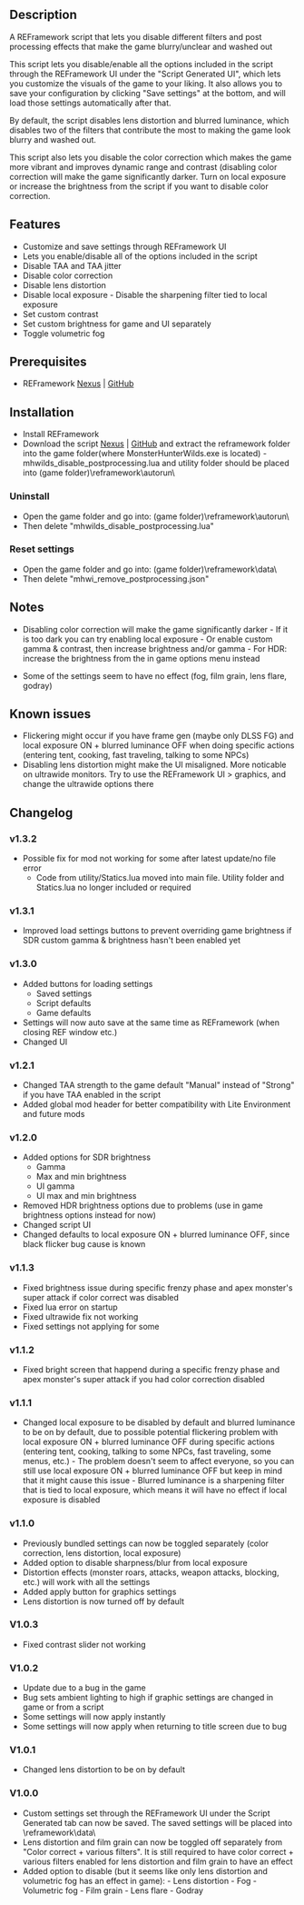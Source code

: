 ## Description
A REFramework script that lets you disable different filters and post processing effects that make the game blurry/unclear and washed out

This script lets you disable/enable all the options included in the script through the REFramework UI under the "Script Generated UI", which lets you customize the visuals of the game to your liking. It also allows you to save your configuration by clicking "Save settings" at the bottom, and will load those settings automatically after that.

By default, the script disables lens distortion and blurred luminance, which disables two of the filters that contribute the most to making the game look blurry and washed out.

This script also lets you disable the color correction which makes the game more vibrant and improves dynamic range and contrast (disabling color correction will make the game significantly darker. Turn on local exposure or increase the brightness from the script if you want to disable color correction.


## Features
- Customize and save settings through REFramework UI
- Lets you enable/disable all of the options included in the script
- Disable TAA and TAA jitter
- Disable color correction
- Disable lens distortion
- Disable local exposure
﻿- Disable the sharpening filter tied to local exposure
- Set custom contrast
- Set custom brightness for game and UI separately
- Toggle volumetric fog


## Prerequisites
- REFramework [Nexus](https://www.nexusmods.com/monsterhunterwilds/mods/93) | [GitHub](https://github.com/praydog/REFramework)


## Installation
- Install REFramework
- Download the script [Nexus](https://www.nexusmods.com/monsterhunterwilds/mods/221) | [GitHub](https://github.com/TonWonton/MHWilds_DisablePostProcessingEffects/releases) and extract the reframework folder into the game folder(where MonsterHunterWilds.exe is located)
﻿- mhwilds_disable_postprocessing.lua and utility folder should be placed into \(game folder)\reframework\autorun\

### Uninstall
- Open the game folder and go into: \(game folder)\reframework\autorun\
- Then delete "mhwilds_disable_postprocessing.lua"

### Reset settings
- Open the game folder and go into: \(game folder)\reframework\data\
- Then delete "mhwi_remove_postprocessing.json"


## Notes
- Disabling color correction will make the game significantly darker
﻿- If it is too dark you can try enabling local exposure
﻿- Or enable custom gamma & contrast, then increase brightness and/or gamma
﻿﻿- For HDR: increase the brightness from the in game options menu instead

- Some of the settings seem to have no effect (fog, film grain, lens flare, godray)


## Known issues
- Flickering might occur if you have frame gen (maybe only DLSS FG) and local exposure ON + blurred luminance OFF when doing specific actions (entering tent, cooking, fast traveling, talking to some NPCs)
- Disabling lens distortion might make the UI misaligned. More noticable on ultrawide monitors. Try to use the REFramework UI > graphics, and change the ultrawide options there


## Changelog
### v1.3.2
- Possible fix for mod not working for some after latest update/no file error
    - Code from utility/Statics.lua moved into main file. Utility folder and Statics.lua no longer included or required

### v1.3.1
- Improved load settings buttons to prevent overriding game brightness if SDR custom gamma & brightness hasn't been enabled yet

### v1.3.0
- Added buttons for loading settings
    - Saved settings
    - Script defaults
    - Game defaults
- Settings will now auto save at the same time as REFramework (when closing REF window etc.)
- Changed UI

### v1.2.1
- Changed TAA strength to the game default "Manual" instead of "Strong" if you have TAA enabled in the script
- Added global mod header for better compatibility with Lite Environment and future mods

### v1.2.0
- Added options for SDR brightness
    - Gamma
    - Max and min brightness
    - UI gamma
    - UI max and min brightness
- Removed HDR brightness options due to problems (use in game brightness options instead for now)
- Changed script UI
- Changed defaults to local exposure ON + blurred luminance OFF, since black flicker bug cause is known

### v1.1.3
- Fixed brightness issue during specific frenzy phase and apex monster's super attack if color correct was disabled
- Fixed lua error on startup
- Fixed ultrawide fix not working
- Fixed settings not applying for some

### v1.1.2
- Fixed bright screen that happend during a specific frenzy phase and apex monster's super attack if you had color correction disabled

### v1.1.1
- Changed local exposure to be disabled by default and blurred luminance to be on by default, due to possible potential flickering problem with local exposure ON + blurred luminance OFF during specific actions (entering tent, cooking, talking to some NPCs, fast traveling, some menus, etc.)
﻿- The problem doesn't seem to affect everyone, so you can still use local exposure ON + blurred luminance OFF
﻿but keep in mind that it might cause this issue
﻿- Blurred luminance is a sharpening filter that is tied to local exposure, which means it will have no effect if local exposure is disabled

### v1.1.0
- Previously bundled settings can now be toggled separately (color correction, lens distortion, local exposure)
- Added option to disable sharpness/blur from local exposure
- Distortion effects (monster roars, attacks, weapon attacks, blocking, etc.) will work with all the settings
- Added apply button for graphics settings
- Lens distortion is now turned off by default

### V1.0.3
- Fixed contrast slider not working

### V1.0.2
- Update due to a bug in the game
- Bug sets ambient lighting to high if graphic settings are changed in game or from a script
- Some settings will now apply instantly
- Some settings will now apply when returning to title screen due to bug

### V1.0.1
- Changed lens distortion to be on by default

### V1.0.0
- Custom settings set through the REFramework UI under the Script Generated tab can now be saved. The saved settings will be placed into \reframework\data\
- Lens distortion and film grain can now be toggled off separately from "Color correct + various filters". It is still required to have color correct + various filters enabled for lens distortion and film grain to have an effect
- Added option to disable (but it seems like only lens distortion and volumetric fog has an effect in game):
﻿- Lens distortion
﻿- Fog
﻿- Volumetric fog
﻿- Film grain
﻿- Lens flare
﻿- Godray
